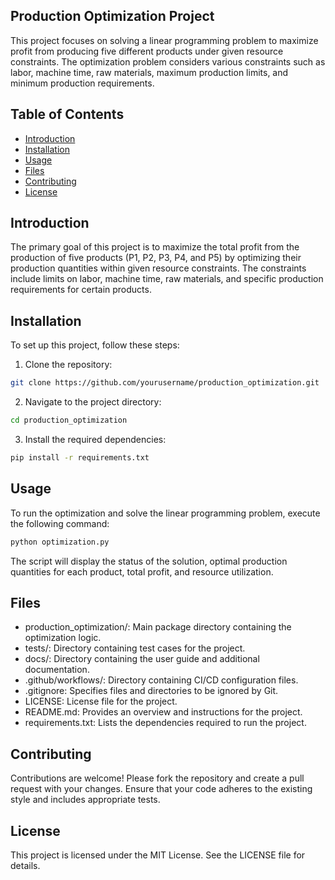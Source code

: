 ## Production Optimization Project
This project focuses on solving a linear programming problem to maximize profit from producing five different products under given resource constraints. The optimization problem considers various constraints such as labor, machine time, raw materials, maximum production limits, and minimum production requirements.

## Table of Contents
- [Introduction](#introduction)
- [Installation](#installation)
- [Usage](#usage)
- [Files](#files)
- [Contributing](#contributing)
- [License](#license)

## Introduction
The primary goal of this project is to maximize the total profit from the production of five products (P1, P2, P3, P4, and P5) by optimizing their production quantities within given resource constraints. The constraints include limits on labor, machine time, raw materials, and specific production requirements for certain products.

## Installation
To set up this project, follow these steps:

1. Clone the repository:
```sh
git clone https://github.com/yourusername/production_optimization.git
```
2. Navigate to the project directory:
```sh
cd production_optimization
```
3. Install the required dependencies:
```sh
pip install -r requirements.txt
```

## Usage
To run the optimization and solve the linear programming problem, execute the following command:

```sh
python optimization.py
```

The script will display the status of the solution, optimal production quantities for each product, total profit, and resource utilization.

## Files
- production_optimization/: Main package directory containing the optimization logic.
- tests/: Directory containing test cases for the project.
- docs/: Directory containing the user guide and additional documentation.
- .github/workflows/: Directory containing CI/CD configuration files.
- .gitignore: Specifies files and directories to be ignored by Git.
- LICENSE: License file for the project.
- README.md: Provides an overview and instructions for the project.
- requirements.txt: Lists the dependencies required to run the project.

## Contributing
Contributions are welcome! Please fork the repository and create a pull request with your changes. Ensure that your code adheres to the existing style and includes appropriate tests.

## License
This project is licensed under the MIT License. See the LICENSE file for details.
